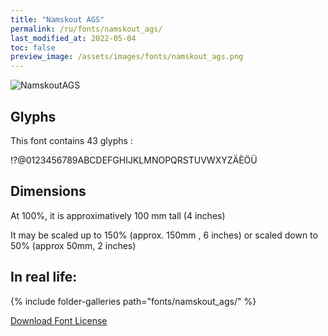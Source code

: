 ```yaml
---
title: "Namskout AGS"
permalink: /ru/fonts/namskout_ags/
last_modified_at: 2022-05-04
toc: false
preview_image: /assets/images/fonts/namskout_ags.png
---
```

![NamskoutAGS](/assets/images/fonts/namskout_ags.png)

## Glyphs
This font contains 43 glyphs :
	
!?@0123456789ABCDEFGHIJKLMNOPQRSTUVWXYZÄÈÖÜ



## Dimensions
At 100%, it is approximatively  100 mm tall (4 inches)
 
It may be scaled up to 150% (approx. 150mm , 6 inches) or scaled down to 50% (approx 50mm, 2 inches)


## In real life:

{% include folder-galleries path="fonts/namskout_ags/" %}

[Download Font License](https://github.com/inkstitch/inkstitch/tree/main/fonts/namskout_AGS/LICENSE)
